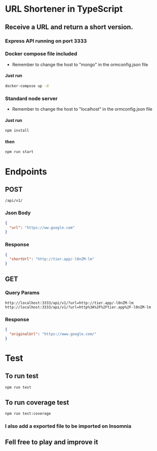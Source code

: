 # URL Shortener in TypeScript

## Receive a URL and return a short version.

### Express API running on port 3333

### Docker compose file included

- Remember to change the host to "mongo" in the ormconfig.json file

#### Just run

```bash
docker-compose up -d
```

### Standard node server

- Remember to change the host to "localhost" in the ormconfig.json file

#### Just run

```bash
npm install
```

#### then

```bash
npm run start
```

# Endpoints

## POST

```text
/api/v1/
```

### Json Body

```json
{
  "url": "https://ww.google.com"
}
```

### Response

```json
{
  "shortUrl": "http://tier.app/-l0nZM-lm"
}
```

## GET

### Query Params

```text
http://localhost:3333/api/v1/?url=http://tier.app/-l0nZM-lm
http://localhost:3333/api/v1/?url=http%3A%2F%2Ftier.app%2F-l0nZM-lm
```

### Response

```json
{
  "originalUrl": "https://www.google.com/"
}
```

# Test

## To run test

```bash
npm run test
```

## To run coverage test

```bash
npm run test:coverage
```

### I also add a exported file to be imported on Insomnia

## Fell free to play and improve it
